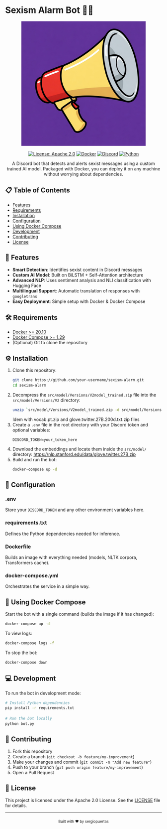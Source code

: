 # Sexism Alarm Bot 🤖🚨
<div align="center">

<img src="logo.jpeg" alt="Sexism Alarm Bot" width="400" />

[![License: Apache 2.0](https://img.shields.io/badge/license-Apache%202.0-blue?style=flat-square)]((https://www.apache.org/licenses/LICENSE-2.0))
[![Docker](https://img.shields.io/badge/docker-%230db7ed.svg?style=flat&logo=docker&logoColor=white)](https://www.docker.com/)
[![Discord](https://img.shields.io/badge/Discord-%235865F2.svg?style=flat&logo=discord&logoColor=white)](https://discord.com/)
[![Python](https://img.shields.io/badge/python-3.11-blue.svg)](https://www.python.org/)
</div>

<div align="center">
A Discord bot that detects and alerts sexist messages using a custom trained AI model. 
Packaged with Docker, you can deploy it on any machine without worrying about dependencies.
</div>

## 📋 Table of Contents
- [Features](#-features)
- [Requirements](#-requirements)
- [Installation](#-installation)
- [Configuration](#-configuration)
- [Using Docker Compose](#-using-docker-compose)
- [Development](#-development)
- [Contributing](#-contributing)
- [License](#-license)

## 🚀 Features

- **Smart Detection**: Identifies sexist content in Discord messages
- **Custom AI Model**: Built on BiLSTM + Self-Attention architecture
- **Advanced NLP**: Uses sentiment analysis and NLI classification with Hugging Face
- **Multilingual Support**: Automatic translation of responses with `googletrans`
- **Easy Deployment**: Simple setup with Docker & Docker Compose

## 🛠️ Requirements

- [Docker >= 20.10](https://docs.docker.com/get-docker/)
- [Docker Compose >= 1.29](https://docs.docker.com/compose/install/)
- (Optional) Git to clone the repository

## ⚙️ Installation

1. Clone this repository:
   ```bash
   git clone https://github.com/your-username/sexism-alarm.git
   cd sexism-alarm
   ```
2. Decompress the `src/model/Versions/V2model_trained.zip` file into the `src/model/Versions/V2` directory:
   ```bash
   unzip `src/model/Versions/V2model_trained.zip -d src/model/Versions/V2/
   ```
   Idem with vocab.pt.zip and glove.twitter.27B.200d.txt.zip files
3. Create a `.env` file in the root directory with your Discord token and optional variables:
   ```
   DISCORD_TOKEN=your_token_here
   ```
4. Download the embeddings and locate them inside the `src/model/` directory:
   https://nlp.stanford.edu/data/glove.twitter.27B.zip
5. Build and run the bot:
   ```bash
   docker-compose up -d
   ```

## 📝 Configuration

### .env
Store your `DISCORD_TOKEN` and any other environment variables here.

### requirements.txt
Defines the Python dependencies needed for inference.

### Dockerfile
Builds an image with everything needed (models, NLTK corpora, Transformers cache).

### docker-compose.yml
Orchestrates the service in a simple way.

## 🐳 Using Docker Compose

Start the bot with a single command (builds the image if it has changed):

```bash
docker-compose up -d
```

To view logs:
```bash
docker-compose logs -f
```

To stop the bot:
```bash
docker-compose down
```

## 💻 Development

To run the bot in development mode:

```bash
# Install Python dependencies
pip install -r requirements.txt

# Run the bot locally
python bot.py
```

## 🤝 Contributing

1. Fork this repository
2. Create a branch (`git checkout -b feature/my-improvement`)
3. Make your changes and commit (`git commit -m "Add new feature"`)
4. Push to your branch (`git push origin feature/my-improvement`)
5. Open a Pull Request

## 📄 License

This project is licensed under the Apache 2.0 License. See the [LICENSE](LICENSE) file for details.

---

<div align="center">
  <sub>Built with ❤️ by sergiopuertas</sub>
</div>
